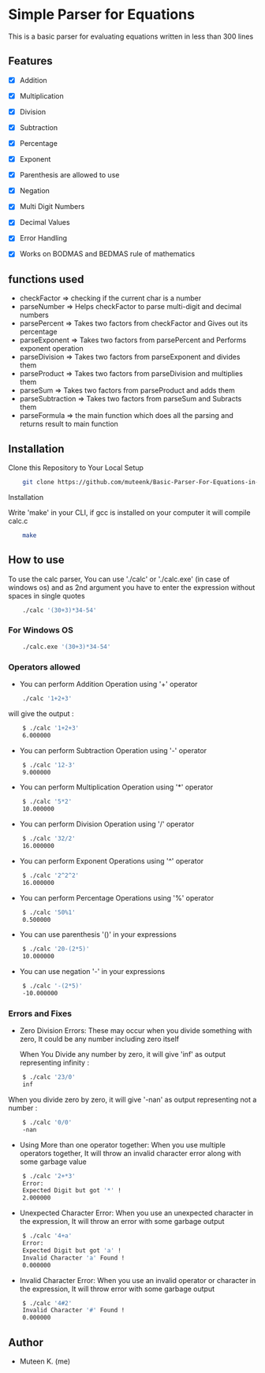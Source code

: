 # Simple Parser for Equations

This is a basic parser for evaluating equations written in less than 300 lines

## 	Features

- [x]   Addition 
- [x]   Multiplication
- [x]   Division
- [x]   Subtraction
- [x]   Percentage
- [x]   Exponent
- [x]   Parenthesis are allowed to use
- [x]   Negation
- [x]   Multi Digit Numbers
- [x]   Decimal Values
- [x]   Error Handling	
- [x]   Works on BODMAS and BEDMAS rule of mathematics


## functions used

- checkFactor => checking if the current char is a number
- parseNumber => Helps checkFactor to parse multi-digit and decimal numbers
- parsePercent => Takes two factors from checkFactor and Gives out its percentage
- parseExponent => Takes two factors from parsePercent and Performs exponent operation
- parseDivision => Takes two factors from parseExponent and divides them
- parseProduct => Takes two factors from parseDivision and multiplies them
- parseSum => Takes two factors from parseProduct and adds them
- parseSubtraction => Takes two factors from parseSum and Subracts them
- parseFormula => the main function which does all the parsing and returns result to main function

## Installation 

Clone this Repository to Your Local Setup

```bash
    git clone https://github.com/muteenk/Basic-Parser-For-Equations-in-C.git
```

Installation 

Write 'make' in your CLI, if gcc is installed on your computer it will compile calc.c

```bash
    make
```

## How to use

To use the calc parser, You can use './calc' or './calc.exe' (in case of windows os) and as 2nd argument you have to enter the expression without spaces in single quotes

```bash
    ./calc '(30+3)*34-54'
```

### For Windows OS

```bash
    ./calc.exe '(30+3)*34-54'
```

### Operators allowed

- You can perform Addition Operation using '+' operator

```bash
    ./calc '1+2+3'
```
will give the output :

```bash
    $ ./calc '1+2+3'
    6.000000
```

- You can perform Subtraction Operation using '-' operator

```bash
    $ ./calc '12-3'
    9.000000
```
- You can perform Multiplication Operation using '*' operator

```bash
    $ ./calc '5*2'
    10.000000
```
- You can perform Division Operation using '/' operator

```bash
    $ ./calc '32/2'
    16.000000
```
- You can perform Exponent Operations using '^' operator

```bash
    $ ./calc '2^2^2'
    16.000000
```
- You can perform Percentage Operations using '%' operator

```bash
    $ ./calc '50%1'
    0.500000
```
- You can use parenthesis '()' in your expressions

```bash
    $ ./calc '20-(2*5)'
    10.000000
```
- You can use negation '-' in your expressions 

```bash
    $ ./calc '-(2*5)'
    -10.000000
```

### Errors and Fixes

- Zero Division Errors: 
    These may occur when you divide something with zero, It could be any number including zero itself

  When You Divide any number by zero, it will give 'inf' as output representing infinity :

```bash
    $ ./calc '23/0'
    inf
``` 
  When you divide zero by zero, it will give '-nan' as output representing not a number :

```bash
    $ ./calc '0/0'
    -nan
``` 

- Using More than one operator together:
    When you use multiple operators together, It will throw an invalid character error along with some garbage value

```bash
    $ ./calc '2+*3'
    Error:
    Expected Digit but got '*' !
    2.000000
``` 

- Unexpected Character Error:
    When you use an unexpected character in the expression, It will throw an error with some garbage output

```bash
    $ ./calc '4+a'
    Error:
    Expected Digit but got 'a' !
    Invalid Character 'a' Found !
    0.000000
```

- Invalid Character Error:
    When you use an invalid operator or character in the expression, It will throw error with some garbage output

```bash
    $ ./calc '4#2'
    Invalid Character '#' Found !
    0.000000
```

## Author

- Muteen K. (me)